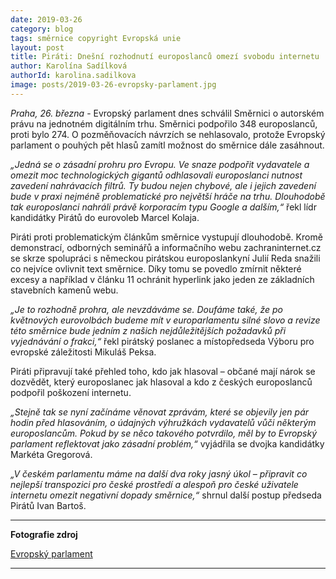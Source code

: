 ```yaml
---
date: 2019-03-26
category: blog
tags: směrnice copyright Evropská unie
layout: post
title: Piráti: Dnešní rozhodnutí europoslanců omezí svobodu internetu
author: Karolína Sadílková
authorId: karolina.sadilkova   
image: posts/2019-03-26-evropsky-parlament.jpg
---
```

*Praha, 26. března* - Evropský parlament dnes schválil Směrnici o autorském právu na jednotném digitálním trhu. Směrnici podpořilo 348 europoslanců, proti bylo 274. O pozměňovacích návrzích se nehlasovalo, protože Evropský parlament o pouhých pět hlasů zamítl možnost do směrnice dále zasáhnout.

*„Jedná se o zásadní prohru pro Evropu. Ve snaze podpořit vydavatele a omezit moc technologických gigantů odhlasovali europoslanci nutnost zavedení nahrávacích filtrů. Ty budou nejen chybové, ale i jejich zavedení bude v praxi nejméně problematické pro největší hráče na trhu. Dlouhodobě tak europoslanci nahráli právě korporacím typu Google a dalším,“* řekl lídr kandidátky Pirátů do eurovoleb Marcel Kolaja.

Piráti proti problematickým článkům směrnice vystupují dlouhodobě. Kromě demonstrací, odborných seminářů a informačního webu zachraninternet.cz se skrze spolupráci s německou pirátskou europoslankyní Julií Reda snažili co nejvíce ovlivnit text směrnice. Díky tomu se povedlo zmírnit některé excesy a například v článku 11 ochránit hyperlink jako jeden ze základních stavebních kamenů webu.

*„Je to rozhodně prohra, ale nevzdáváme se. Doufáme také, že po květnových eurovolbách budeme mít v europarlamentu silné slovo a revize této směrnice bude jedním z našich nejdůležitějších požadavků při vyjednávání o frakci,“* řekl pirátský poslanec a místopředseda Výboru pro evropské záležitosti Mikuláš Peksa.

Piráti připravují také přehled toho, kdo jak hlasoval – občané mají nárok se dozvědět, který europoslanec jak hlasoval a kdo z českých europoslanců podpořil poškození internetu.

*„Stejně tak se nyní začínáme věnovat zprávám, které se objevily jen pár hodin před hlasováním, o údajných výhružkách vydavatelů vůči některým europoslancům. Pokud by se něco takového potvrdilo, měl by to Evropský parlament reflektovat jako zásadní problém,“* vyjádřila se dvojka kandidátky Markéta Gregorová.

*„V českém parlamentu máme na další dva roky jasný úkol – připravit co nejlepší transpozici pro české prostředí a alespoň pro české uživatele internetu omezit negativní dopady směrnice,“* shrnul další postup předseda Pirátů Ivan Bartoš.

---

**Fotografie zdroj**

[Evropský parlament](http://www.europarl.europa.eu/downloadcentre/en/visual-identity/mute-logo)

---
